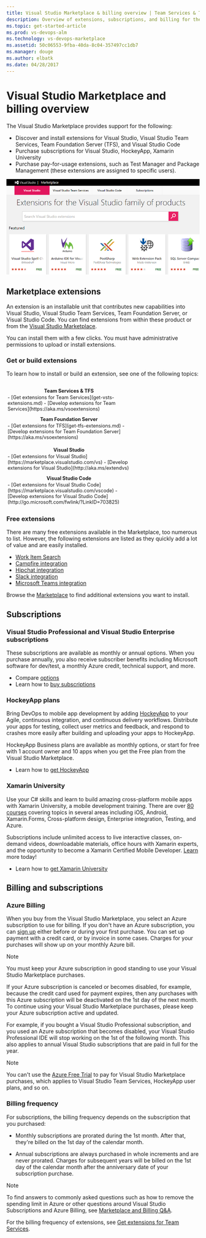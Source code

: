 ```yaml
---
title: Visual Studio Marketplace & billing overview | Team Services & TFS 
description: Overview of extensions, subscriptions, and billing for the Visual Studio Marketplace
ms.topic: get-started-article
ms.prod: vs-devops-alm
ms.technology: vs-devops-marketplace
ms.assetid: 50c06553-9fba-40da-8c04-357497cc1db7
ms.manager: douge
ms.author: elbatk
ms.date: 04/28/2017
---
```


#  Visual Studio Marketplace and billing overview

The Visual Studio Marketplace provides support for the following: 
- Discover and install extensions for Visual Studio, Visual Studio Team Services, Team Foundation Server (TFS), and Visual Studio Code
- Purchase subscriptions for Visual Studio, HockeyApp, Xamarin University
- Purchase pay-for-usage extensions, such as Test Manager and Package Management (these extensions are assigned to specific users). 


<img alt="Marketplace" src="./_img/overview/marketplace-vs-new.png" />



## Marketplace extensions 

An extension is an installable unit that contributes new capabilities into Visual Studio, Visual Studio Team Services, Team Foundation Server, 
or Visual Studio Code. You can find extensions from within these product or from the [Visual Studio Marketplace](https://marketplace.visualstudio.com/). 

You can install them with a few clicks. You must have administrative permissions to upload or install extensions.  

### Get or build extensions

To learn how to install or build an extension, see one of the following topics: 

<div style="float:left;width:320px;margin:3px;font-size:90%">
<p style="font-weight:bold;margin-top:12px; margin-bottom:2px;text-align:center;">Team Services & TFS </p>
- [Get extensions for Team Services](get-vsts-extensions.md)  
- [Develop extensions for Team Services](https://aka.ms/vsoextensions)   
<p style="font-weight:bold;margin-top:12px; margin-bottom:2px;text-align:center;">Team Foundation Server</p>
- [Get extensions for TFS](get-tfs-extensions.md)  
- [Develop extensions for Team Foundation Server](https://aka.ms/vsoextensions)  

</div>

</div>
<div style="float:left;width:320px;margin:3px;font-size:90%">
<p style="font-weight:bold;margin-top:12px; margin-bottom:2px;text-align:center;">Visual Studio</p>
- [Get extensions for Visual Studio](https://marketplace.visualstudio.com/vs)  
- [Develop extensions for Visual Studio](http://aka.ms/extendvs)  
<p style="font-weight:bold;margin-top:12px; margin-bottom:2px;text-align:center;">Visual Studio Code</p>
- [Get extensions for Visual Studio Code](https://marketplace.visualstudio.com/vscode)  
- [Develop extensions for Visual Studio Code](http://go.microsoft.com/fwlink/?LinkID=703825)  
</div>

<div style="clear:left;font-size:100%">
</div>



<div style="clear:left;font-size:100%">
</div>


### Free extensions 

There are many free extensions available in the Marketplace, too numerous to list. However, the following extensions are listed as they quickly add a lot of value and are easily installed. 

- [Work Item Search](https://marketplace.visualstudio.com/items?itemName=ms.vss-workitem-search)   
- [Campfire integration](https://marketplace.visualstudio.com/items?itemName=ms-vsts.services-campfire)   
- [Hipchat integration](https://marketplace.visualstudio.com/items?itemName=ms-vsts.services-hipchat)   
- [Slack integration](https://marketplace.visualstudio.com/items?itemName=ms-vsts.vss-services-slack)   
- [Microsoft Teams integration](https://marketplace.visualstudio.com/items?itemName=ms-vsts.vss-services-teams)    

Browse the [Marketplace](https://marketplace.visualstudio.com/) to find additional extensions you want to install. 


## Subscriptions

### Visual Studio Professional and Visual Studio Enterprise subscriptions

These subscriptions are available as monthly or annual options. When you purchase annually, you also receive subscriber benefits
including Microsoft software for dev/test, a monthly Azure credit, technical support, and more. 

- Compare [options](https://www.visualstudio.com/products/how-to-buy-vs)
- Learn how to [buy subscriptions](vs-subscriptions/buy-vs-subscriptions.md)

### HockeyApp plans

Bring DevOps to mobile app development by adding [HockeyApp](https://www.visualstudio.com/hockey-app-vs) 
to your Agile, continuous integration, and continuous delivery workflows. Distribute your apps for testing, collect user metrics and feedback, 
and respond to crashes more easily after building and uploading your apps to HockeyApp. 

HockeyApp Business plans are available as monthly options, or start for free with 1 account owner and 10 apps when you get the Free plan from the Visual Studio Marketplace.
- Learn how to [get HockeyApp](./get-hockeyapp.md)

### Xamarin University

Use your C# skills and learn to build amazing cross-platform mobile apps with Xamarin University, a mobile development training. There are over [80 courses](https://university.xamarin.com/classes) covering topics in several areas including iOS, Android, Xamarin.Forms, Cross-platform design, Enterprise integration, Testing, and Azure.

Subscriptions include unlimited access to live interactive classes, on-demand videos, downloadable materials, office hours with Xamarin experts, and the opportunity to become a Xamarin Certified Mobile Developer. [Learn](http://aka.ms/buy-xamarin-university) more today!
- Learn how to [get Xamarin University](xamarin-univ.md)


## Billing and subscriptions
<a name="azure-billing-info"></a>

### Azure Billing
When you buy from the Visual Studio Marketplace, you select an Azure subscription to use for billing. 
If you don't have an Azure subscription, you can [sign up](https://account.windowsazure.com/Subscriptions) 
either before or during your first purchase. You can set up payment with a credit card, 
or by invoice in some cases. Charges for your purchases will show up on your monthly Azure bill.

>[!NOTE]  
>You must keep your Azure subscription in good standing to use your Visual Studio Marketplace purchases. 

If your Azure subscription is canceled or becomes disabled, for example, because the credit card used for payment expires, 
then any purchases with this Azure subscription will be deactivated on the 1st day of the next month. 
To continue using your Visual Studio Marketplace purchases, please keep your Azure subscription active and updated.

For example, if you bought a Visual Studio Professional subscription, and you used an Azure subscription that becomes disabled, 
your Visual Studio Professional IDE will stop working on the 1st of the following month. This also applies to annual 
Visual Studio subscriptions that are paid in full for the year. 

>[!NOTE] 
>You can't use the [Azure Free Trial](https://azure.microsoft.com/pricing/free-trial/) to pay for Visual Studio Marketplace purchases, 
>which applies to Visual Studio Team Services, HockeyApp user plans, and so on.

<a name="bill-period"></a>
### Billing frequency

For subscriptions, the billing frequency depends on the subscription that you purchased:

* Monthly subscriptions are prorated during the 1st month. After that, they're billed on the 1st day of the calendar month.

* Annual subscriptions are always purchased in whole increments and are never prorated. Charges for subsequent years 
will be billed on the 1st day of the calendar month after the anniversary date of your subscription purchase.

>[!NOTE]  
> To find answers to commonly asked questions such as how to remove the spending limit in Azure or other questions around Visual Studio Subscriptions and Azure Billing, see [Marketplace and Billing Q&A](./marketplace-billing-qa.md). 

For the billing frequency of extensions, see [Get extensions for Team Services](https://www.visualstudio.com/docs/marketplace/get-vsts-extensions#bill-period).
